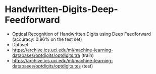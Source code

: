 # Handwritten-Digits-Deep-Feedforward
- Optical Recognition of Handwritten Digits using Deep Feedforward (accuracy: 0.96% on the test set)
- Dataset:
 - https://archive.ics.uci.edu/ml/machine-learning-databases/optdigits/optdigits.tra (train)
 - https://archive.ics.uci.edu/ml/machine-learning-databases/optdigits/optdigits.tes (test)
